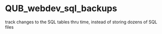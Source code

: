 # QUB_webdev_sql_backups

track changes to the SQL tables thru time, instead of storing dozens of SQL files
